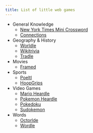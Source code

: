 ```yaml
---
title: List of little web games
---
```

- General Knowledge
    - [New York Times Mini Crossword](https://www.nytimes.com/crosswords/game/mini)
    - [Connections](https://www.nytimes.com/games/connections)
- Geography & History
    - [Worldle](https://worldle.teuteuf.fr/)
    - [Wikitrivia](https://wikitrivia.tomjwatson.com/)
    - [Tradle](https://oec.world/en/tradle/)
- Movies
    - [Framed](https://framed.wtf/)
- Sports
    - [Poeltl](https://poeltl.dunk.town/)
    - [HoopGrips](https://www.hoopgrids.com/)
- Video Games
    - [Mario Heardle](https://mario-heardle.glitch.me/)
    - [Pokemon Heardle](https://pkmn-heardle.glitch.me/)
    - [Pokedoku](https://pokedoku.com/)
    - [Sudokemon](https://sudokemon.pythonanywhere.com/sudokemon/)
- Words
    - [Octorlde](https://octordle.com/)
    - [Wordle](https://www.nytimes.com/games/wordle/index.html)